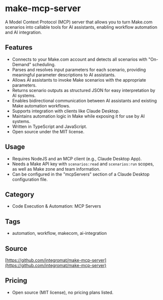 # make-mcp-server

A Model Context Protocol (MCP) server that allows you to turn Make.com scenarios into callable tools for AI assistants, enabling workflow automation and AI integration.

## Features
- Connects to your Make.com account and detects all scenarios with "On-Demand" scheduling.
- Parses and resolves input parameters for each scenario, providing meaningful parameter descriptions to AI assistants.
- Allows AI assistants to invoke Make scenarios with the appropriate parameters.
- Returns scenario outputs as structured JSON for easy interpretation by AI systems.
- Enables bidirectional communication between AI assistants and existing Make automation workflows.
- Supports integration with clients like Claude Desktop.
- Maintains automation logic in Make while exposing it for use by AI systems.
- Written in TypeScript and JavaScript.
- Open source under the MIT license.

## Usage
- Requires NodeJS and an MCP client (e.g., Claude Desktop App).
- Needs a Make API key with `scenarios:read` and `scenarios:run` scopes, as well as Make zone and team information.
- Can be configured in the "mcpServers" section of a Claude Desktop configuration file.

## Category
- Code Execution & Automation: MCP Servers

## Tags
- automation, workflow, makecom, ai-integration

## Source
[https://github.com/integromat/make-mcp-server](https://github.com/integromat/make-mcp-server)

## Pricing
- Open source (MIT license), no pricing plans listed.